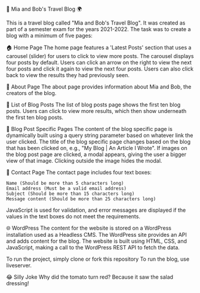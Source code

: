 🧳 Mia and Bob's Travel Blog 🌍

This is a travel blog called "Mia and Bob's Travel Blog". It was created as part of a semester exam for the years 2021-2022. The task was to create a blog with a minimum of five pages:

🏠 Home Page
The home page features a 'Latest Posts' section that uses a carousel (slider) for users to click to view more posts. The carousel displays four posts by default. Users can click an arrow on the right to view the next four posts and click it again to view the next four posts. Users can also click back to view the results they had previously seen.

🤔 About Page
The about page provides information about Mia and Bob, the creators of the blog.

📜 List of Blog Posts
The list of blog posts page shows the first ten blog posts. Users can click to view more results, which then show underneath the first ten blog posts.

📄 Blog Post Specific Pages
The content of the blog specific page is dynamically built using a query string parameter based on whatever link the user clicked. The title of the blog specific page changes based on the blog that has been clicked on, e.g., "My Blog | An Article I Wrote".
If images on the blog post page are clicked, a modal appears, giving the user a bigger view of that image. Clicking outside the image hides the modal.

📩 Contact Page
The contact page includes four text boxes:

    Name (Should be more than 5 characters long)
    Email address (Must be a valid email address)
    Subject (Should be more than 15 characters long)
    Message content (Should be more than 25 characters long)

JavaScript is used for validation, and error messages are displayed if the values in the text boxes do not meet the requirements.

🌐 WordPress
The content for the website is stored on a WordPress installation used as a Headless CMS. The WordPress site provides an API and adds content for the blog. The website is built using HTML, CSS, and JavaScript, making a call to the WordPress REST API to fetch the data.

To run the project, simply clone or fork this repository
To run the blog, use liveserver.


😂 Silly Joke
Why did the tomato turn red?
Because it saw the salad dressing!
